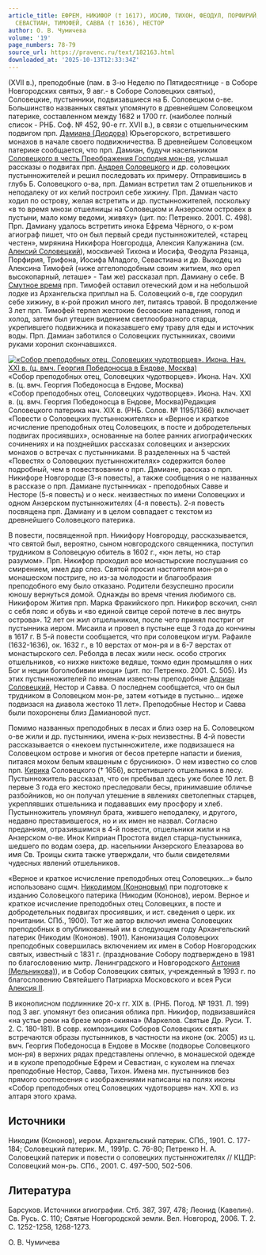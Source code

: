 ```yaml
---
article_title: ЕФРЕМ, НИКИФОР († 1617), ИОСИФ, ТИХОН, ФЕОДУЛ, ПОРФИРИЙ, ТРИФОН, ИОСИФ,
  СЕВАСТИАН, ТИМОФЕЙ, САВВА († 1636), НЕСТОР
author: О. В. Чумичева
volume: '19'
page_numbers: 78-79
source_url: https://pravenc.ru/text/182163.html
downloaded_at: '2025-10-13T12:33:34Z'
---
```


(XVII в.), преподобные (пам. в 3-ю Неделю по Пятидесятнице - в Соборе Новгородских святых, 9 авг.- в Соборе Соловецких святых), Соловецкие, пустынники, подвизавшиеся на Б. Соловецком о-ве. Большинство названных святых упомянуто в древнейшем Соловецком патерике, составленном между 1682 и 1700 гг. (наиболее полный список - РНБ. Соф. № 452, 90-е гг. XVII в.), в связи с отшельническим подвигом прп. [Дамиана (Диодора)](<https://pravenc.ru/text/Дамиана (Диодора).html>) Юрьегорского, встретившего монахов в начале своего подвижничества. В древнейшем Соловецком патерике сообщается, что прп. Дамиан, будучи насельником [Соловецкого в честь Преображения Господня мон-ря](<https://pravenc.ru/text/Соловецкого в честь Преображения Господня мон-ря.html>), услышал рассказы о подвигах прп. [Андрея Соловецкого](<https://pravenc.ru/text/Андрея Соловецкого.html>) и др. соловецких пустынножителей и решил последовать их примеру. Отправившись в глубь Б. Соловецкого о-ва, прп. Дамиан встретил там 2 отшельников и неподалеку от их келий построил себе хижину. Прп. Дамиан часто ходил по острову, желая встретить и др. пустынножителей, поскольку «в то время мнози отшелницы на Соловецком и Анзерском островех в пустыни, мало кому ведоми, живяху» (цит. по: Петренко. 2001. С. 498). Прп. Дамиану удалось встретить инока Ефрема Чёрного, о к-ром агиограф пишет, что он был первый среди пустынножителей, «старец честен», мирянина Никифора Новгородца, Алексия Калужанина (см. [Алексий Соловецкий](<https://pravenc.ru/text/Алексий Соловецкий.html>)), москвичей Тихона и Иосифа, Феодула Рязанца, Порфирия, Трифона, Иосифа Младого, Севастиана и др. Выходец из Алексина Тимофей («иже аггелоподобным своим житием, яко орел высокопарный, леташе» - Там же) рассказал прп. Дамиану о себе. В [Смутное время](<https://pravenc.ru/text/Смутное время.html>) прп. Тимофей оставил отеческий дом и на небольшой лодке из Архангельска приплыл на Б. Соловецкий о-в, где соорудил себе хижину, в к-рой прожил много лет, питаясь травой. В продолжение 3 лет прп. Тимофей терпел жестокие бесовские нападения, голод и холод, затем был утешен видением светлообразного старца, укрепившего подвижника и показавшего ему траву для еды и источник воды. Прп. Дамиан заботился о Соловецких пустынниках, своими руками хоронил скончавшихся.

[![«Собор преподобных отец, Соловецких чудотворцев». Икона. Нач. XXI в. (ц. вмч. Георгия Победоносца в Ендове, Москва)](https://pravenc.ru/data/412/487/1234/i200.jpg "Кликните для увеличения картинки")](https://pravenc.ru/data/412/487/1234/i400.jpg)«Собор преподобных отец, Соловецких чудотворцев». Икона. Нач. XXI в. (ц. вмч. Георгия Победоносца в Ендове, Москва)  
«Собор преподобных отец, Соловецких чудотворцев». Икона. Нач. XXI в. (ц. вмч. Георгия Победоносца в Ендове, Москва)Редакция Соловецкого патерика нач. XIX в. (РНБ. Солов. № 1195/1366) включает «Повести о Соловецких пустынножителях» и «Верное и краткое исчисление преподобных отец Соловецких, в посте и добродетельных подвигах просиявших», основанные на более ранних агиографических сочинениях и на позднейших рассказах соловецких и анзерских монахов о встречах с пустынниками. В разделенных на 5 частей «Повестях о Соловецких пустынножителях» содержится более подробный, чем в повествовании о прп. Дамиане, рассказ о прп. Никифоре Новгородце (3-я повесть), а также сообщения о не названных в рассказе о прп. Дамиане пустынниках - преподобных Савве и Несторе (5-я повесть) и о неск. неизвестных по имени Соловецких и одном Анзерском пустынножителях (4-я повесть). 2-я повесть посвящена прп. Дамиану и в целом совпадает с текстом из древнейшего Соловецкого патерика.

В повести, посвященной прп. Никифору Новгородцу, рассказывается, что святой был, вероятно, сыном новгородского священника, поступил трудником в Соловецкую обитель в 1602 г., «юн леты, но стар разумом». Прп. Никифор проходил все монастырские послушания со смирением, имел дар слез. Святой просил настоятеля мон-ря о монашеском постриге, но из-за молодости и благообразия преподобного ему было отказано. Родители безуспешно просили юношу вернуться домой. Однажды во время чтения любимого св. Никифором Жития прп. Марка Фракийского прп. Никифор вскочил, снял с себя пояс и обувь и «во единой свитце серой потече в лес внутрь острова». 12 лет он жил отшельником, после чего принял постриг от пустынника иером. Мисаила и провел в пустыне еще 3 года до кончины в 1617 г. В 5-й повести сообщается, что при соловецком игум. Рафаиле (1632-1636), ок. 1632 г., в 10 верстах от мон-ря и в 6-7 верстах от монастырского сел. Реболда в лесах жили неск. особо строгих отшельников, «о нихже никтоже ведяше, токмо един промышляя о них Бог и неции боголюбивии иноци» (цит. по: Петренко. 2001. С. 505). Из этих пустынножителей по именам известны преподобные [Адриан Соловецкий](<https://pravenc.ru/text/Адриан Соловецкий.html>), Нестор и Савва. О последнем сообщается, что он был трудником в Соловецком мон-ре, затем «отъиде в пустыню... идеже подвизася на диавола жестоко 11 лет». Преподобные Нестор и Савва были похоронены близ Дамиановой пуст.

Помимо названных преподобных в лесах и близ озер на Б. Соловецком о-ве жили и др. пустынники, имена к-рых неизвестны. В 4-й повести рассказывается о «некоем пустынножителе, иже подвизашеся на Соловецком острове и многия от бесов претерпе напасти и биения, питаяся мохом белым квашеным с брусникою». О нем известно со слов прп. [Кирика](https://pravenc.ru/text/Кирик.html) Соловецкого († 1656), встретившего отшельника в лесу. Пустынножитель рассказал, что он пребывал здесь уже более 10 лет. В первые 3 года его жестоко преследовали бесы, принимавшие обличье разбойников, но он получал утешение в явлениях светолепных старцев, укреплявших отшельника и подававших ему просфору и хлеб. Пустынножитель упомянул брата, жившего неподалеку, и другого, недавно преставившегося, но и их имен не назвал. Согласно преданиям, отразившимся в 4-й повести, отшельники жили и на Анзерском о-ве. Инок Киприан Простота видел старца-пустынника, шедшего по водам озера, др. насельники Анзерского Елеазарова во имя Св. Троицы скита также утверждали, что были свидетелями чудесных явлений отшельников.

«Верное и краткое исчисление преподобных отец Соловецких...» было использовано сщмч. [Никодимом (Кононовым)](<https://pravenc.ru/text/Никодим (Кононов).html>) при подготовке к изданию Соловецкого патерика (Никодим (Кононов), иером. Верное и краткое исчисление преподобных отец Соловецких, в посте и добродетельных подвигах просиявших, и ист. сведения о церк. их почитании. СПб., 1900). Тот же автор включил имена Соловецких преподобных в опубликованный им в следующем году Архангельский патерик (Никодим (Кононов). 1901). Канонизация Соловецких преподобных совершилась включением их имен в Собор Новгородских святых, известный с 1831 г. (празднование Собору подтверждено в 1981 по благословению митр. Ленинградского и Новгородского [Антония (Мельникова)](<https://pravenc.ru/text/АНТОНИЙ (Мельников Анатолий Сергеевич.html>)), и в Собор Соловецких святых, учрежденный в 1993 г. по благословению Святейшего Патриарха Московского и всея Руси [Алексия II](<https://pravenc.ru/text/АЛЕКСИЙ II.html>).

В иконописном подлиннике 20-х гг. XIX в. (РНБ. Погод. № 1931. Л. 199) под 3 авг. упомянут без описания облика прп. Никифор, подвизавшийся «на устье реки на брезе моря-окияна» (Маркелов. Святые Др. Руси. Т. 2. С. 180-181). В совр. композициях Соборов Соловецких святых встречаются образы пустынников, в частности на иконе (ок. 2005) из ц. вмч. Георгия Победоносца в Ендове в Москве (подворье Соловецкого мон-ря) в верхних рядах представлены оплечно, в монашеской одежде и в куколе преподобные Ефрем и Севастиан, с куколем на плечах преподобные Нестор, Савва, Тихон. Имена мн. пустынников без прямого соотнесения с изображениями написаны на полях иконы «Собор преподобных отец Соловецких чудотворцев» нач. XXI в. из алтаря этого храма.

## Источники

Никодим (Кононов), иером. Архангельский патерик. СПб., 1901. С. 177-184; Соловецкий патерик. М., 1991р. С. 76-80; Петренко Н. А. Соловецкий патерик и повести о соловецких пустынножителях // КЦДР: Соловецкий мон-рь. СПб., 2001. С. 497-500, 502-506.

## Литература

Барсуков. Источники агиографии. Стб. 387, 397, 478; Леонид (Кавелин). Св. Русь. С. 110; Святые Новгородской земли. Вел. Новгород, 2006. Т. 2. С. 1252-1258, 1268-1273.

О. В. Чумичева

